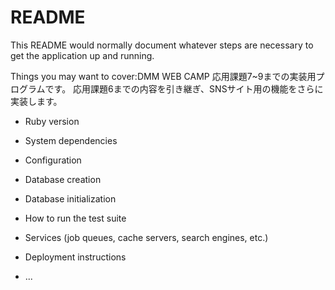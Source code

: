 # README

This README would normally document whatever steps are necessary to get the
application up and running.

Things you may want to cover:DMM WEB CAMP 応用課題7~9までの実装用プログラムです。
応用課題6までの内容を引き継ぎ、SNSサイト用の機能をさらに実装します。

* Ruby version

* System dependencies

* Configuration

* Database creation

* Database initialization

* How to run the test suite

* Services (job queues, cache servers, search engines, etc.)

* Deployment instructions

* ...
